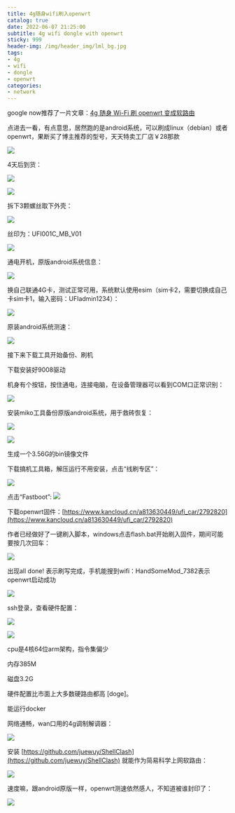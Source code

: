```yaml
---
title: 4g随身wifi刷入openwrt
catalog: true
date: 2022-06-07 21:25:00
subtitle: 4g wifi dongle with openwrt
sticky: 999
header-img: /img/header_img/lml_bg.jpg
tags:
- 4g
- wifi
- dongle
- openwrt
categories:
- network
---
```


google now推荐了一片文章：[4g 随身 Wi-Fi 刷 openwrt 变成软路由](https://qust.me/post/msm8916/)



点进去一看，有点意思，居然跑的是android系统，可以刷成linux（debian）或者openwrt，果断买了博主推荐的型号，天天特卖工厂店￥28那款

![](order.png)


4天后到货：

![](good.jpg)

![](good1.jpg)

拆下3颗螺丝取下外壳：

![](good2.jpg)

丝印为：UFI001C_MB_V01

![](version.png)

通电开机，原版android系统信息：

![](esim.png)

换自己联通4G卡，测试正常可用，系统默认使用esim（sim卡2，需要切换成自己卡sim卡1，输入密码：UFIadmin1234）：

![](sim.png)

原装android系统测速：

![](android_speed.png)


接下来下载工具开始备份、刷机

下载安装好9008驱动

机身有个按钮，按住通电，连接电脑，在设备管理器可以看到COM口正常识别：

![](COM.png)

安装miko工具备份原版android系统，用于救砖恢复：

![](miko.png)

![](miko1.png)

生成一个3.56G的bin镜像文件

下载搞机工具箱，解压运行不用安装，点击“线刷专区”：

![](gaoji.png)

点击“Fastboot”:
![](fastboot.png)


下载openwrt固件：[https://www.kancloud.cn/a813630449/ufi_car/2792820](https://www.kancloud.cn/a813630449/ufi_car/2792820)

作者已经做好了一键刷入脚本，windows点击flash.bat开始刷入固件，期间可能要按几次回车：

![](flash_openwrt.png)

出现all done! 表示刷写完成，手机能搜到wifi：HandSomeMod_7382表示openwrt启动成功

![](openwrt.png)

ssh登录，查看硬件配置：

![](hardware.png)

![](cpu.png)

cpu是4核64位arm架构，指令集偏少

内存385M

磁盘3.2G

硬件配置比市面上大多数硬路由都高 [doge]。

能运行docker

网络通畅，wan口用的4g调制解调器：

![](modem.png)

安装 [https://github.com/juewuy/ShellClash](https://github.com/juewuy/ShellClash) 就能作为简易科学上网软路由：

![](shellclash.png)

速度嘛，跟android原版一样，openwrt测速依然感人，不知道被谁封印了：

![](openwrt_speed.png)

